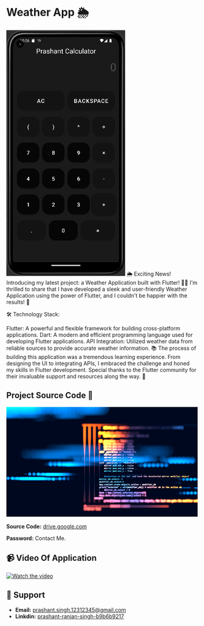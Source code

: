 
# Weather App 🌦️

![](https://raw.githubusercontent.com/Prashant-ranjan-singh-123/Android-Calculator/main/ScreenShot/Cal.PNG)
🌦️ Exciting News! Introducing my latest project: a Weather Application built with Flutter! 🚀📱
I'm thrilled to share that I have developed a sleek and user-friendly Weather Application using the power of Flutter, and I couldn't be happier with the results! 🎉

🛠️ Technology Stack:

Flutter: A powerful and flexible framework for building cross-platform applications.
Dart: A modern and efficient programming language used for developing Flutter applications.
API Integration: Utilized weather data from reliable sources to provide accurate weather information.
📚 The process of building this application was a tremendous learning experience. From designing the UI to integrating APIs, I embraced the challenge and honed my skills in Flutter development. Special thanks to the Flutter community for their invaluable support and resources along the way. 🙌


## Project Source Code 🧿
![](https://raw.githubusercontent.com/Prashant-ranjan-singh-123/Modern-Calculator/main/Screen%20Shot/Source%20Code.jpg)

**Source Code:** [drive.google.com](https://drive.google.com/file/d/17CRWxxavdykR2IWzWSxEpOrtKFOzUNyo/view)

**Password:** Contact Me.

## 📹 Video Of Application
[![Watch the video](https://radartimikaonline.com/wp-content/uploads/2022/07/Manipuri-Viral-Video-Red.jpg)](https://dms.licdn.com/playlist/vid/D4D05AQELV2hAErQBGg/mp4-640p-30fp-crf28/0/1686052218840?e=2147483647&v=beta&t=LUQU3Ntj3-0-xxzwTyVy35SntrhYiTlOPAPWz9r717c)


## 🙋 Support

- **Email:** [prashant.singh.12312345@gmail.com](https://mail.google.com/mail/u/?authuser=prashant.singh.12312345@gmail.com)
- **Linkdin:** [prashant-ranjan-singh-b9b6b9217](https://www.linkedin.com/in/prashant-ranjan-singh-b9b6b9217/)

